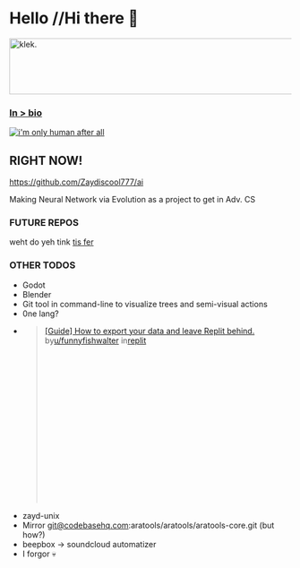# Hello //Hi there 👋

<img src=https://u.cubeupload.com/Zaydiscool777/r9QhY6.png alt="klek." height=100 width=1000 >

### [ln > bio](https://beacons.ai/zaydiscool777)

[![i'm only human after all](https://markdown-videos-api.jorgenkh.no/youtube/dV006QjxaDY)](https://youtube.com/embed/dV006QjxaDY)

<!--
**Zaydiscool777/Zaydiscool777** is a ✨ _special_ ✨ repository because its `README.md` (this file) appears on your GitHub profile.

Here are some ideas to get you started:

- 🔭 I’m currently working on ...
- 🌱 I’m currently learning ...
- 👯 I’m looking to collaborate on ...
- 🤔 I’m looking for help with ...
- 💬 Ask me about ...
- 📫 How to reach me: ...
- 😄 Pronouns: ...
- ⚡ Fun fact: ...
-->

## RIGHT NOW!

https://github.com/Zaydiscool777/ai

Making Neural Network via Evolution as a project to get in Adv. CS

### FUTURE REPOS

weht do yeh tink [tis fer](https://github.com/stars/Zaydiscool777/lists/todo)

### OTHER TODOS

- Godot
- Blender
- Git tool in command-line to visualize trees and semi-visual actions
- 0ne lang?
- <blockquote class="reddit-embed-bq" style="height:316px" data-embed-height="316"><a href="https://www.reddit.com/r/replit/comments/1f2xv9p/guide_how_to_export_your_data_and_leave_replit/">[Guide] How to export your data and leave Replit behind.</a><br> by<a href="https://www.reddit.com/user/funnyfishwalter/">u/funnyfishwalter</a> in<a href="https://www.reddit.com/r/replit/">replit</a></blockquote><script async="" src="https://embed.reddit.com/widgets.js" charset="UTF-8"></script>
<!-- ai i was working on for adv cs -->
- zayd-unix
- Mirror git@codebasehq.com:aratools/aratools/aratools-core.git (but how?)
- beepbox -> soundcloud automatizer
- I forgor 💀
